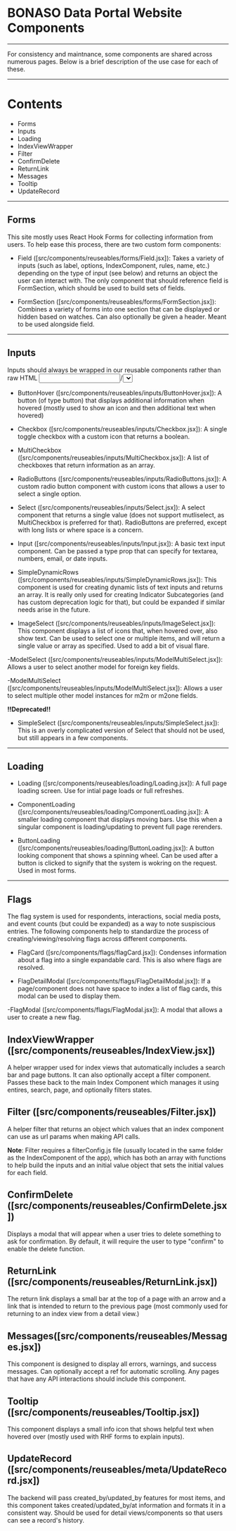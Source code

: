# BONASO Data Portal Website Components

---

For consistency and maintnance, some components are shared across numerous pages. Below is a brief description of the use case for each of these.

---

# Contents
- Forms
- Inputs
- Loading
- IndexViewWrapper
- Filter
- ConfirmDelete
- ReturnLink
- Messages
- Tooltip
- UpdateRecord

---

## Forms
This site mostly uses React Hook Forms for collecting information from users. To help ease this process, there are two custom form components:

- Field ([src/components/reuseables/forms/Field.jsx]): Takes a variety of inputs (such as label, options, IndexComponent, rules, name, etc.) depending on the type of input (see below) and returns an object the user can interact with. The only component that should reference field is FormSection, which should be used to build sets of fields. 

- FormSection ([src/components/reuseables/forms/FormSection.jsx]): Combines a variety of forms into one section that can be displayed or hidden based on watches. Can also optionally be given a header. Meant to be used alongside field.

---

## Inputs
Inputs should always be wrapped in our reusable components rather than raw HTML <input>/<select> unless explicitly noted.

- ButtonHover ([src/components/reuseables/inputs/ButtonHover.jsx]): A button (of type button) that displays additional information when hovered (mostly used to show an icon and then additional text when hovered)

- Checkbox ([src/components/reuseables/inputs/Checkbox.jsx]): A single toggle checkbox with a custom icon that returns a boolean.

- MultiCheckbox ([src/components/reuseables/inputs/MultiCheckbox.jsx]): A list of checkboxes that return information as an array.

- RadioButtons ([src/components/reuseables/inputs/RadioButtons.jsx]): A custom radio button component with custom icons that allows a user to select a single option.

- Select ([src/components/reuseables/inputs/Select.jsx]): A select component that returns a single value (does not support mutliselect, as MultiCheckbox is preferred for that). RadioButtons are preferred, except with long lists or where space is a concern. 

- Input ([src/components/reuseables/inputs/Input.jsx]): A basic text input component. Can be passed a type prop that can specify for textarea, numbers, email, or date inputs. 

- SimpleDynamicRows ([src/components/reuseables/inputs/SimpleDynamicRows.jsx]): This component is used for creating dynamic lists of text inputs and returns an array. It is really only used for creating Indicator Subcategories (and has custom deprecation logic for that), but could be expanded if similar needs arise in the future. 

- ImageSelect ([src/components/reuseables/inputs/ImageSelect.jsx]): This component displays a list of icons that, when hovered over, also show text. Can be used to select one or multiple items, and will return a single value or array as specified. Used to add a bit of visual flare.

-ModelSelect ([src/components/reuseables/inputs/ModelMultiSelect.jsx]): Allows a user to select another model for foreign key fields.

-ModelMultiSelect ([src/components/reuseables/inputs/ModelMultiSelect.jsx]): Allows a user to select multiple other model instances for m2m or m2one fields. 

**!!Deprecated!!**
- SimpleSelect ([src/components/reuseables/inputs/SimpleSelect.jsx]): This is an overly complicated version of Select that should not be used, but still appears in a few components.

---

## Loading
- Loading ([src/components/reuseables/loading/Loading.jsx]): A full page loading screen. Use for intial page loads or full refreshes. 

- ComponentLoading ([src/components/reuseables/loading/ComponentLoading.jsx]): A smaller loading component that displays moving bars. Use this when a singular component is loading/updating to prevent full page rerenders.

- ButtonLoading ([src/components/reuseables/loading/ButtonLoading.jsx]): A button looking component that shows a spinning wheel. Can be used after a button is clicked to signify that the system is wokring on the request. Used in most forms. 

---

## Flags
The flag system is used for respondents, interactions, social media posts, and event counts (but could be expanded) as a way to note suspiscious entries. The following components help to standardize the process of creating/viewing/resolving flags across different components. 

- FlagCard ([src/components/flags/flagCard.jsx]): Condenses information about a flag into a single expandable card. This is also where flags are resolved.

- FlagDetailModal ([src/components/flags/FlagDetailModal.jsx]): If a page/component does not have space to index a list of flag cards, this modal can be used to display them. 

-FlagModal ([src/components/flags/FlagModal.jsx]): A modal that allows a user to create a new flag. 

## IndexViewWrapper ([src/components/reuseables/IndexView.jsx])
A helper wrapper used for index views that automatically includes a search bar and page buttons. It can also optionally accept a filter component. Passes these back to the main Index Component which manages it using entires, search, page, and optionally filters states.

## Filter ([src/components/reuseables/Filter.jsx])
A helper filter that returns an object which values that an index component can use as url params when making API calls. 

**Note**: Filter requires a filterConfig.js file (usually located in the same folder as the IndexComponent of the app), which has both an array with functions to help build the inputs and an initial value object that sets the initial values for each field. 

## ConfirmDelete ([src/components/reuseables/ConfirmDelete.jsx])
Displays a modal that will appear when a user tries to delete something to ask for confirmation. By default, it will require the user to type "confirm" to enable the delete function. 

## ReturnLink ([src/components/reuseables/ReturnLink.jsx])
The return link displays a small bar at the top of a page with an arrow and a link that is intended to return to the previous page (most commonly used for returning to an index view from a detail view.)

## Messages([src/components/reuseables/Messages.jsx])
This component is designed to display all errors, warnings, and success messages. Can optionally accept a ref for automatic scrolling. Any pages that have any API interactions should include this component.

## Tooltip ([src/components/reuseables/Tooltip.jsx])
This component displays a small info icon that shows helpful text when hovered over (mostly used with RHF forms to explain inputs).

## UpdateRecord ([src/components/reuseables/meta/UpdateRecord.jsx])
The backend will pass created_by/updated_by features for most items, and this component takes created/updated_by/at information and formats it in a consistent way. Should be used for detail views/components so that users can see a record's history. 
